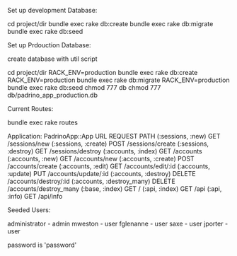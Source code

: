 Set up development Database:

cd project/dir
bundle exec rake db:create
bundle exec rake db:migrate
bundle exec rake db:seed



Set up Prdouction Database:

create database with util script

cd project/dir
RACK_ENV=production bundle exec rake db:create
RACK_ENV=production bundle exec rake db:migrate
RACK_ENV=production bundle exec rake db:seed
chmod 777 db
chmod 777 db/padrino_app_production.db



Current Routes:

bundle exec rake routes

Application: PadrinoApp::App
    URL                           REQUEST  PATH
    (:sessions, :new)               GET    /sessions/new
    (:sessions, :create)           POST    /sessions/create
    (:sessions, :destroy)           GET    /sessions/destroy
    (:accounts, :index)             GET    /accounts
    (:accounts, :new)               GET    /accounts/new
    (:accounts, :create)           POST    /accounts/create
    (:accounts, :edit)              GET    /accounts/edit/:id
    (:accounts, :update)            PUT    /accounts/update/:id
    (:accounts, :destroy)         DELETE   /accounts/destroy/:id
    (:accounts, :destroy_many)    DELETE   /accounts/destroy_many
    (:base, :index)                 GET    /
    (:api, :index)                  GET    /api
    (:api, :info)                   GET    /api/info



Seeded Users:

administrator - admin
mweston - user
fglenanne - user
saxe - user
jporter - user

password is 'password'